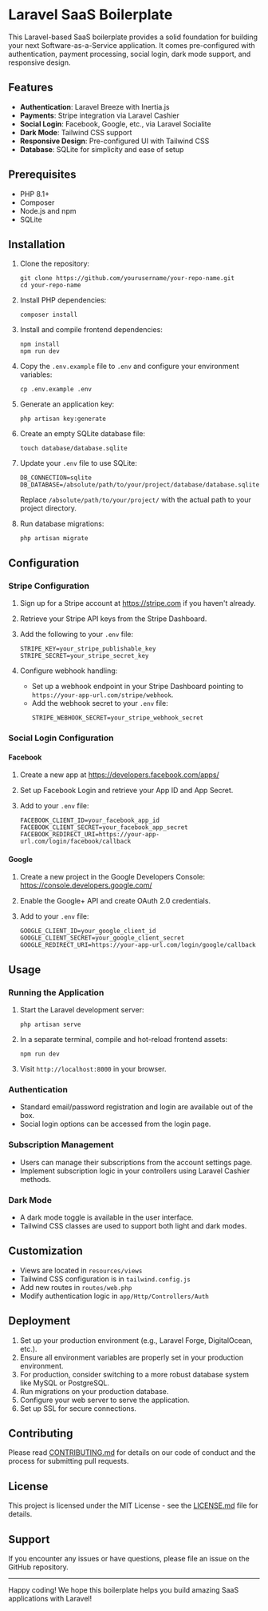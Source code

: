 # Laravel SaaS Boilerplate

This Laravel-based SaaS boilerplate provides a solid foundation for building your next Software-as-a-Service application. It comes pre-configured with authentication, payment processing, social login, dark mode support, and responsive design.

## Features

-   **Authentication**: Laravel Breeze with Inertia.js
-   **Payments**: Stripe integration via Laravel Cashier
-   **Social Login**: Facebook, Google, etc., via Laravel Socialite
-   **Dark Mode**: Tailwind CSS support
-   **Responsive Design**: Pre-configured UI with Tailwind CSS
-   **Database**: SQLite for simplicity and ease of setup

## Prerequisites

-   PHP 8.1+
-   Composer
-   Node.js and npm
-   SQLite

## Installation

1. Clone the repository:

    ```
    git clone https://github.com/yourusername/your-repo-name.git
    cd your-repo-name
    ```

2. Install PHP dependencies:

    ```
    composer install
    ```

3. Install and compile frontend dependencies:

    ```
    npm install
    npm run dev
    ```

4. Copy the `.env.example` file to `.env` and configure your environment variables:

    ```
    cp .env.example .env
    ```

5. Generate an application key:

    ```
    php artisan key:generate
    ```

6. Create an empty SQLite database file:

    ```
    touch database/database.sqlite
    ```

7. Update your `.env` file to use SQLite:

    ```
    DB_CONNECTION=sqlite
    DB_DATABASE=/absolute/path/to/your/project/database/database.sqlite
    ```

    Replace `/absolute/path/to/your/project/` with the actual path to your project directory.

8. Run database migrations:
    ```
    php artisan migrate
    ```

## Configuration

### Stripe Configuration

1. Sign up for a Stripe account at https://stripe.com if you haven't already.

2. Retrieve your Stripe API keys from the Stripe Dashboard.

3. Add the following to your `.env` file:

    ```
    STRIPE_KEY=your_stripe_publishable_key
    STRIPE_SECRET=your_stripe_secret_key
    ```

4. Configure webhook handling:
    - Set up a webhook endpoint in your Stripe Dashboard pointing to `https://your-app-url.com/stripe/webhook`.
    - Add the webhook secret to your `.env` file:
        ```
        STRIPE_WEBHOOK_SECRET=your_stripe_webhook_secret
        ```

### Social Login Configuration

#### Facebook

1. Create a new app at https://developers.facebook.com/apps/

2. Set up Facebook Login and retrieve your App ID and App Secret.

3. Add to your `.env` file:
    ```
    FACEBOOK_CLIENT_ID=your_facebook_app_id
    FACEBOOK_CLIENT_SECRET=your_facebook_app_secret
    FACEBOOK_REDIRECT_URI=https://your-app-url.com/login/facebook/callback
    ```

#### Google

1. Create a new project in the Google Developers Console: https://console.developers.google.com/

2. Enable the Google+ API and create OAuth 2.0 credentials.

3. Add to your `.env` file:
    ```
    GOOGLE_CLIENT_ID=your_google_client_id
    GOOGLE_CLIENT_SECRET=your_google_client_secret
    GOOGLE_REDIRECT_URI=https://your-app-url.com/login/google/callback
    ```

## Usage

### Running the Application

1. Start the Laravel development server:

    ```
    php artisan serve
    ```

2. In a separate terminal, compile and hot-reload frontend assets:

    ```
    npm run dev
    ```

3. Visit `http://localhost:8000` in your browser.

### Authentication

-   Standard email/password registration and login are available out of the box.
-   Social login options can be accessed from the login page.

### Subscription Management

-   Users can manage their subscriptions from the account settings page.
-   Implement subscription logic in your controllers using Laravel Cashier methods.

### Dark Mode

-   A dark mode toggle is available in the user interface.
-   Tailwind CSS classes are used to support both light and dark modes.

## Customization

-   Views are located in `resources/views`
-   Tailwind CSS configuration is in `tailwind.config.js`
-   Add new routes in `routes/web.php`
-   Modify authentication logic in `app/Http/Controllers/Auth`

## Deployment

1. Set up your production environment (e.g., Laravel Forge, DigitalOcean, etc.).
2. Ensure all environment variables are properly set in your production environment.
3. For production, consider switching to a more robust database system like MySQL or PostgreSQL.
4. Run migrations on your production database.
5. Configure your web server to serve the application.
6. Set up SSL for secure connections.

## Contributing

Please read [CONTRIBUTING.md](CONTRIBUTING.md) for details on our code of conduct and the process for submitting pull requests.

## License

This project is licensed under the MIT License - see the [LICENSE.md](LICENSE.md) file for details.

## Support

If you encounter any issues or have questions, please file an issue on the GitHub repository.

---

Happy coding! We hope this boilerplate helps you build amazing SaaS applications with Laravel!
